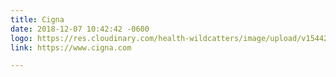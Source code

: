 ```yaml
---
title: Cigna
date: 2018-12-07 10:42:42 -0600
logo: https://res.cloudinary.com/health-wildcatters/image/upload/v1544200967/image.png
link: https://www.cigna.com

---
```

